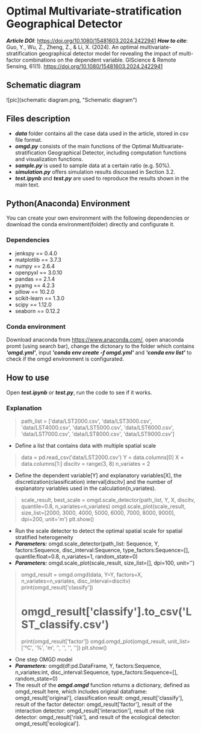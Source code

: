 # Optimal Multivariate-stratification Geographical Detector
***Article DOI***: https://doi.org/10.1080/15481603.2024.2422941
***How to cite***: Guo, Y., Wu, Z., Zheng, Z., & Li, X. (2024). An optimal multivariate-stratification geographical detector model for revealing the impact of multi-factor combinations on the dependent variable. GIScience & Remote Sensing, 61(1). https://doi.org/10.1080/15481603.2024.2422941

## Schematic diagram
![pic](schematic diagram.png, "Schematic diagram")

## Files description
- ***data*** folder contains all the case data used in the article, stored in csv file format.<br>
- ***omgd.py*** consists of the main functions of the Optimal Multivariate-stratification Geographical Detector, including computation functions and visualization functions.<br>
- ***sample.py*** is used to sample data at a certain ratio (e.g. 50%).<br>
- ***simulation.py*** offers simulation results discussed in Section 3.2.<br>
- ***test.ipynb*** and ***test.py*** are used to reproduce the results shown in the main text.<br>

## Python(Anaconda) Environment
You can create your own environment with the following dependencies or download the conda environment(folder) directly and configurate it.
### Dependencies
- jenkspy == 0.4.0
- matplotlib == 3.7.3
- numpy == 2.6.4
- openpyxl == 3.0.10
- pandas == 2.1.4
- pyamg == 4.2.3
- pillow == 10.2.0
- scikit-learn == 1.3.0
- scipy == 1.12.0
- seaborn == 0.12.2
### Conda environment
Download anaconda from https://www.anaconda.com/, open anaconda promt (using search bar), change the dictonary to the folder which contains ***'omgd.yml'***, input ***'conda env create -f omgd.yml'*** and ***'conda env list'*** to check if the omgd environment is configurated.

## How to use
Open ***test.ipynb*** or ***test.py***, run the code to see if it works.
### Explanation
> path_list = ['data/LST2000.csv', 'data/LST3000.csv', 'data/LST4000.csv', 'data/LST5000.csv',
>              'data/LST6000.csv', 'data/LST7000.csv', 'data/LST8000.csv', 'data/LST9000.csv']
- Define a list that contains data with multiple spatial scale

> data = pd.read_csv('data/LST2000.csv')
> Y = data.columns[0]
> X = data.columns[1:]
> discitv = range(3, 8)
> n_variates = 2
- Define the dependent variable[Y] and explanatory variables[X], the discretization(classification) interval[discitv] and the number of explanatory variables used in the calculation(n_variates).

> scale_result, best_scale = omgd.scale_detector(path_list, Y, X, discitv, quantile=0.8, n_variates=n_variates)
> omgd.scale_plot(scale_result, size_list=[2000, 3000, 4000, 5000, 6000, 7000, 8000, 9000], dpi=200, unit='m')
> plt.show()
- Run the scale detector to detect the optimal spatial scale for spatial stratified heterogeneity
- ***Parameters:*** omgd.scale_detector(path_list: Sequence, Y, factors:Sequence, disc_interval:Sequence, type_factors:Sequence=[], quantile:float=0.8, n_variates=1, random_state=0)
- ***Parameters:*** omgd.scale_plot(scale_result, size_list=[], dpi=100, unit='')

> omgd_result = omgd.omgd(data, Y=Y, factors=X, n_variates=n_variates, disc_interval=discitv)
> print(omgd_result['classify'])
> # omgd_result['classify'].to_csv('LST_classify.csv')
> print(omgd_result['factor'])
> omgd.omgd_plot(omgd_result, unit_list=['°C', '%', 'm', '', '', '', ''])
> plt.show()
- One step OMGD model
- ***Parameters:*** omgd(df:pd.DataFrame, Y, factors:Sequence, n_variates:int, disc_interval:Sequence, type_factors:Sequence=[], random_state=0)
- The result of the ***omgd.omgd*** function returns a dictionary, defined as omgd_result here, which includes original dataframe: omgd_result['original'], classification result: omgd_result['classify'], result of the factor detector: omgd_result['factor'], result of the interaction detector: omgd_result['interaction'], result of the risk detector: omgd_result['risk'], and result of the ecological detector: omgd_result['ecological'].
